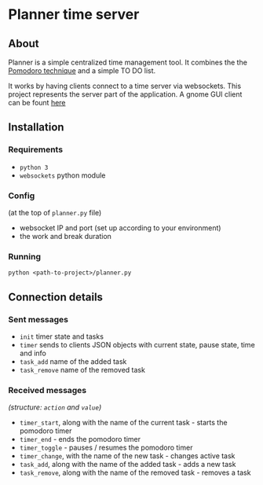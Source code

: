 # Planner time server

## About
Planner is a simple centralized time management tool.
It combines the the [Pomodoro technique](https://en.wikipedia.org/wiki/Pomodoro_Technique) and a simple TO DO list.

It works by having clients connect to a time server via websockets.
This project represents the server part of the application.
A gnome GUI client can be fount [here](https://gitlab.com/i2002/planner-gnome-client)

## Installation
### Requirements
- `python 3`
- `websockets` python module

### Config
(at the top of `planner.py` file)
- websocket IP and port (set up according to your environment)
- the work and break duration

### Running
`python <path-to-project>/planner.py`

## Connection details
### Sent messages
- `init` timer state and tasks
- `timer` sends to clients JSON objects with current state, pause state, time and info
- `task_add` name of the added task
- `task_remove` name of the removed task

### Received messages
*(structure: `action` and `value`)*
- `timer_start`, along with the name of the current task - starts the pomodoro timer
- `timer_end` - ends the pomodoro timer
- `timer_toggle` - pauses / resumes the pomodoro timer
- `timer_change`, with the name of the new task - changes active task
- `task_add`, along with the name of the added task - adds a new task
- `task_remove`, along with the name of the removed task - removes a task
